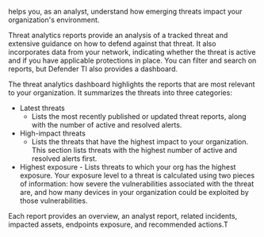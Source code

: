 helps you, as an analyst, understand how emerging threats impact your organization's environment.

Threat analytics reports provide an analysis of a tracked threat and extensive guidance on how to defend against that threat. It also incorporates data from your network, indicating whether the threat is active and if you have applicable protections in place. You can filter and search on reports, but Defender TI also provides a dashboard.

The threat analytics dashboard highlights the reports that are most relevant to your organization. It summarizes the threats into three categories:
- Latest threats
	- Lists the most recently published or updated threat reports, along with the number of active and resolved alerts.
- High-impact threats
	- Lists the threats that have the highest impact to your organization. This section lists threats with the highest number of active and resolved alerts first.
- Highest exposure - Lists threats to which your org has the highest exposure. Your exposure level to a threat is calculated using two pieces of information: how severe the vulnerabilities associated with the threat are, and how many devices in your organization could be exploited by those vulnerabilities.

Each report provides an overview, an analyst report, related incidents, impacted assets, endpoints exposure, and recommended actions.T